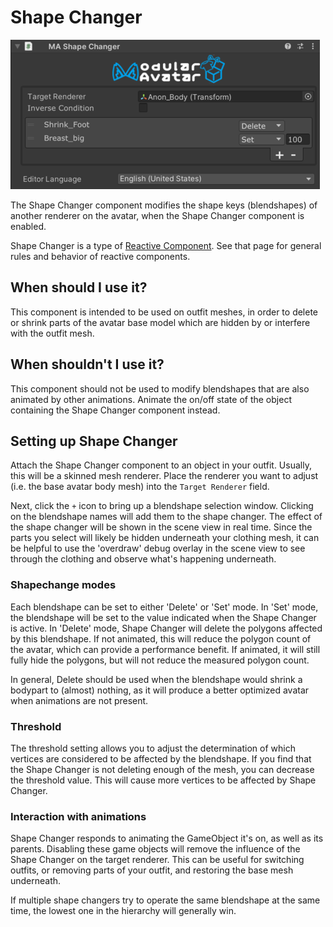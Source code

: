 ﻿# Shape Changer

![Shape Changer](shape-changer.png)

The Shape Changer component modifies the shape keys (blendshapes) of another renderer on the avatar, when the Shape 
Changer component is enabled.

Shape Changer is a type of [Reactive Component](./index.md). See that page for general rules and behavior of reactive
components.

## When should I use it?

This component is intended to be used on outfit meshes, in order to delete or shrink parts of the avatar base model
which are hidden by or interfere with the outfit mesh.

## When shouldn't I use it?

This component should not be used to modify blendshapes that are also animated by other animations. Animate the on/off
state of the object containing the Shape Changer component instead.

## Setting up Shape Changer

Attach the Shape Changer component to an object in your outfit. Usually, this will be a skinned mesh renderer. Place the
renderer you want to adjust (i.e. the base avatar body mesh) into the `Target Renderer` field.

Next, click the `+` icon to bring up a blendshape selection window. Clicking on the blendshape names will add them to the
shape changer. The effect of the shape changer will be shown in the scene view in real time. Since the parts you select
will likely be hidden underneath your clothing mesh, it can be helpful to use the 'overdraw' debug overlay in the scene
view to see through the clothing and observe what's happening underneath.

### Shapechange modes

Each blendshape can be set to either 'Delete' or 'Set' mode. In 'Set' mode, the blendshape will be set to the value
indicated when the Shape Changer is active. In 'Delete' mode, Shape Changer will delete the polygons affected by this
blendshape. If not animated, this will reduce the polygon count of the avatar, which can provide a performance benefit.
If animated, it will still fully hide the polygons, but will not reduce the measured polygon count.

In general, Delete should be used when the blendshape would shrink a bodypart to (almost) nothing, as it will produce a
better optimized avatar when animations are not present.

### Threshold

The threshold setting allows you to adjust the determination of which vertices are considered to be affected by the
blendshape. If you find that the Shape Changer is not deleting enough of the mesh, you can decrease the
threshold value. This will cause more vertices to be affected by Shape Changer.

### Interaction with animations

Shape Changer responds to animating the GameObject it's on, as well as its parents. Disabling these game objects will
remove the influence of the Shape Changer on the target renderer. This can be useful for switching outfits, or removing
parts of your outfit, and restoring the base mesh underneath.

If multiple shape changers try to operate the same blendshape at the same time, the lowest one in the hierarchy will
generally win.
